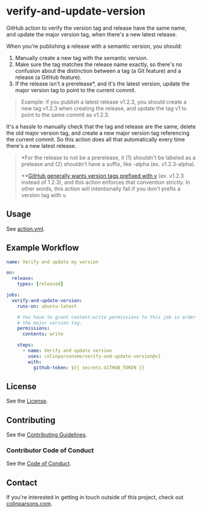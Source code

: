 # verify-and-update-version

GitHub action to verify the version tag and release have the same name, and
update the major version tag, when there's a new latest release.

When you're publishing a release with a semantic version, you should:

1. Manually create a new tag with the semantic version.
2. Make sure the tag matches the release name exactly, so there's no confusion
   about the distinction between a tag (a Git feature) and a release (a GitHub
   feature).
3. If the release isn't a prerelease\*, and it's the latest version, update the
   major version tag to point to the current commit.

> Example: if you publish a latest release v1.2.3, you should create a new tag
> v1.2.3 when creating the release, and update the tag v1 to point to the same
> commit as v1.2.3.

It's a hassle to manually check that the tag and release are the same, delete
the old major version tag, and create a new major version tag referencing the
current commit. So this action does all that automatically every time there's a
new latest release.

> \*For the release to not be a prerelease, it (1) shouldn't be labeled as a
> prelease and (2) shouldn't have a suffix, like -alpha (ex. v1.2.3-alpha).
>
> \*\*[GitHub generally wants version tags prefixed with v](https://docs.github.com/en/actions/creating-actions/about-custom-actions#using-tags-for-release-management)
> (ex. v1.2.3 instead of 1.2.3), and this action enforces that convention
> strictly. In other words, this action will intentionally fail if you don't
> prefix a version tag with v.

## Usage

See [action.yml](action.yml).

## Example Workflow

```yaml
name: Verify and update my version

on:
  release:
    types: [released]

jobs:
  verify-and-update-version:
    runs-on: ubuntu-latest

    # You have to grant content:write permissions to this job in order to update
    # the major version tag.
    permissions:
      contents: write

    steps:
      - name: Verify and update version
        uses: colinparsonsme/verify-and-update-version@v1
        with:
          github-token: ${{ secrets.GITHUB_TOKEN }}
```

## License

See the [License](LICENSE).

## Contributing

See the [Contributing Guidelines](CONTRIBUTING.md).

### Contributor Code of Conduct

See the [Code of Conduct](CODE-OF-CONDUCT.md).

## Contact

If you're interested in getting in touch outside of this project, check out
[colinparsons.com](https://colinparsons.com).
